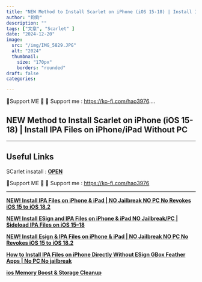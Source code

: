 ```yaml
---
title: "NEW Method to Install Scarlet on iPhone (iOS 15-18) | Install IPA Files on iPhone/iPad Without PC"
author: "鈞鈞"
description: ""
tags: ["文章", "Scarlet" ]
date: "2024-12-20"
image:
  src: "/img/IMG_5829.JPG"
  alt: "2024"
  thumbnail:
    size: "170px"
    borders: "rounded"
draft: false
categories:

---
```


🤝Support ME 🤝
💸 Support me : https://ko-fi.com/hao3976....
<!--more-->

## **NEW Method to Install Scarlet on iPhone (iOS 15-18) | Install IPA Files on iPhone/iPad Without PC**

---

## **Useful Links**

SCarlet insatall : **[OPEN](https://usescarlet.com/)**

🤝Support ME 🤝
💸 Support me : https://ko-fi.com/hao3976

---

**[NEW! Install IPA Files on iPhone & iPad | NO Jailbreak NO PC No Revokes iOS 15 to iOS 18.2](https://jiun8631.pages.dev/post/ipasign/)**

**[NEW! Install ESign and IPA Files on iPhone & iPad NO Jailbreak/PC | Sideload IPA Files on iOS 15–18](https://jiun8631.pages.dev/post/esign/)**

**[NEW! Install Esign & IPA Files on iPhone & iPad | NO Jailbreak NO PC No Revokes iOS 15 to iOS 18.2]( https://jiun8631.pages.dev/post/esign_1217/)**

**[How to Install IPA Files on iPhone Directly Without ESign GBox Feather Apps | No PC No jailbreak](https://jiun8631.pages.dev/post/shine_vidoe/)**

**[ios Memory Boost & Storage Cleanup](https://jiun8631.pages.dev/post/phone_clean/)**